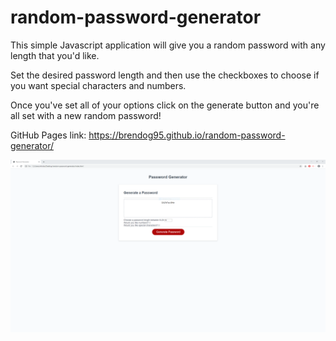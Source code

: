 # random-password-generator

This simple Javascript application will give you a random password with any length that you'd like.

Set the desired password length and then use the checkboxes to choose if you want special characters and numbers.

Once you've set all of your options click on the generate button and you're all set with a new random password!

GitHub Pages link: https://brendog95.github.io/random-password-generator/

![Random password with no numbers or special characters](https://github.com/brendog95/random-password-generator/blob/master/assets/images/pwg-gen-nonum-nosym.PNG)